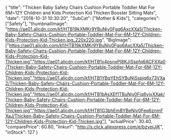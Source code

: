 {
	"title": "Thicken Baby Safety Chairs Cushion Portable Toddler Mat For 6M~12Y Children and Kids Protection Kid Thicken Booster Sitting Mats",
	"date": "2018-10-31 10:30:20",
	"SubCat": ["Mother & Kids"],
	"categories": ["Safety"],
	"thumbnailImage": "https://ae01.alicdn.com/kf/HTB19kXMKr9YBuNjy0Fgq6AxcXXa5/Thicken-Baby-Safety-Chairs-Cushion-Portable-Toddler-Mat-For-6M-12Y-Children-Kids-Protection-Kid-Thicken.jpg_220x220.jpg",
	"BigImage": ["https://ae01.alicdn.com/kf/HTB19kXMKr9YBuNjy0Fgq6AxcXXa5/Thicken-Baby-Safety-Chairs-Cushion-Portable-Toddler-Mat-For-6M-12Y-Children-Kids-Protection-Kid-Thicken.jpg","https://ae01.alicdn.com/kf/HTB1x4psnxPI8KJjSspfq6ACFXXa0/Thicken-Baby-Safety-Chairs-Cushion-Portable-Toddler-Mat-For-6M-12Y-Children-Kids-Protection-Kid-Thicken.jpg","https://ae01.alicdn.com/kf/HTB1YBqYEhSYBuNjSspjq6x73VXa2/Thicken-Baby-Safety-Chairs-Cushion-Portable-Toddler-Mat-For-6M-12Y-Children-Kids-Protection-Kid-Thicken.jpg","https://ae01.alicdn.com/kf/HTB1bAsXEf1TBuNjy0Fjq6yjyXXak/Thicken-Baby-Safety-Chairs-Cushion-Portable-Toddler-Mat-For-6M-12Y-Children-Kids-Protection-Kid-Thicken.jpg","https://ae01.alicdn.com/kf/HTB1G3bhEmBYBeNjy0Feq6znmFXaJ/Thicken-Baby-Safety-Chairs-Cushion-Portable-Toddler-Mat-For-6M-12Y-Children-Kids-Protection-Kid-Thicken.jpg"],
	"actualPrice": 30.40,
	"comparePrice": 60.80,
	"linkurl": "http://s.click.aliexpress.com/e/bzvpiJjK",
	"inStock": 127
}

